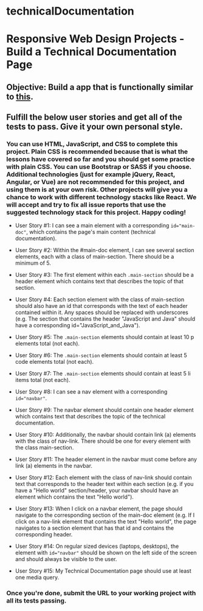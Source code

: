 # technicalDocumentation
# Responsive Web Design Projects - Build a Technical Documentation Page
## Objective: Build a app that is functionally similar to [this](https://codepen.io/freeCodeCamp/full/NdrKKL).

## Fulfill the below user stories and get all of the tests to pass. Give it your own personal style.

### You can use HTML, JavaScript, and CSS to complete this project. Plain CSS is recommended because that is what the lessons have covered so far and you should get some practice with plain CSS. You can use Bootstrap or SASS if you choose. Additional technologies (just for example jQuery, React, Angular, or Vue) are not recommended for this project, and using them is at your own risk. Other projects will give you a chance to work with different technology stacks like React. We will accept and try to fix all issue reports that use the suggested technology stack for this project. Happy coding!

* User Story #1: I can see a main element with a corresponding ```id="main-doc"```, which contains the page's main content (technical documentation).

* User Story #2: Within the #main-doc element, I can see several section elements, each with a class of main-section. There should be a minimum of 5.

* User Story #3: The first element within each ```.main-section``` should be a header element which contains text that describes the topic of that section.

* User Story #4: Each section element with the class of main-section should also have an id that corresponds with the text of each header contained within it. Any spaces should be replaced with underscores (e.g. The section that contains the header "JavaScript and Java" should have a corresponding id="JavaScript_and_Java").

* User Story #5: The ```.main-section``` elements should contain at least 10 p elements total (not each).

* User Story #6: The ```.main-section``` elements should contain at least 5 code elements total (not each).

* User Story #7: The ```.main-section``` elements should contain at least 5 li items total (not each).

* User Story #8: I can see a nav element with a corresponding ```id="navbar"```.

* User Story #9: The navbar element should contain one header element which contains text that describes the topic of the technical documentation.

* User Story #10: Additionally, the navbar should contain link (a) elements with the class of nav-link. There should be one for every element with the class main-section.

* User Story #11: The header element in the navbar must come before any link (a) elements in the navbar.

* User Story #12: Each element with the class of nav-link should contain text that corresponds to the header text within each section (e.g. if you have a "Hello world" section/header, your navbar should have an element which contains the text "Hello world").

* User Story #13: When I click on a navbar element, the page should navigate to the corresponding section of the main-doc element (e.g. If I click on a nav-link element that contains the text "Hello world", the page navigates to a section element that has that id and contains the corresponding header.

* User Story #14: On regular sized devices (laptops, desktops), the element with ```id="navbar"``` should be shown on the left side of the screen and should always be visible to the user.

* User Story #15: My Technical Documentation page should use at least one media query.

### Once you're done, submit the URL to your working project with all its tests passing.


